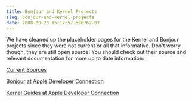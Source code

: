 ```yaml
---
title: Bonjour and Kernel Projects
slug: bonjour-and-kernel-projects
date: 2008-09-23 15:17:57.590762-07
---
```


We have cleaned up the placeholder pages for the Kernel and Bonjour projects since they were not current or all that informative. Don't worry though, they are still open source! You should check out their source and relevant documentation for more up to date information:

[Current Sources](http://www.opensource.apple.com/darwinsource/Current/ "Current Sources for Mac OS X")

[Bonjour at Apple Developer Connection](http://developer.apple.com/networking/bonjour/ "Bonjour at Apple Developer Connection")

[Kernel Guides at Apple Developer Connection](http://developer.apple.com/documentation/Darwin/Kernel-date.html "Kernel Guides")
